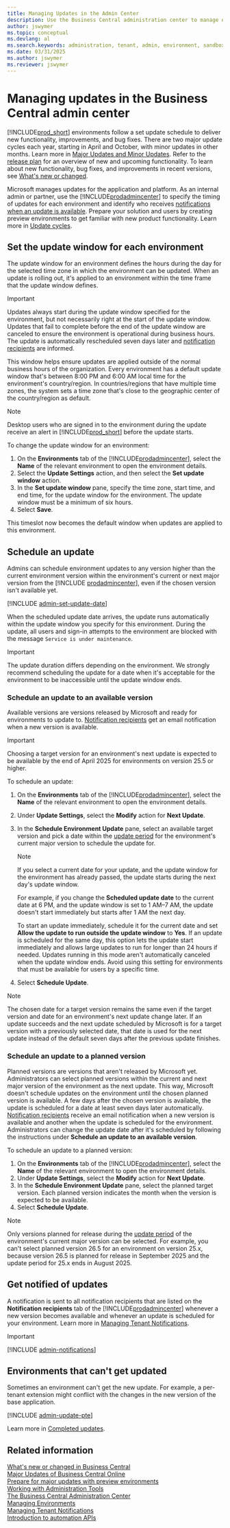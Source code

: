 ```yaml
---
title: Managing Updates in the Admin Center
description: Use the Business Central administration center to manage environment updates, including setting update windows and update dates.  
author: jswymer
ms.topic: conceptual
ms.devlang: al
ms.search.keywords: administration, tenant, admin, environment, sandbox, update
ms.date: 03/31/2025
ms.author: jswymer
ms.reviewer: jswymer
---
```


# Managing updates in the Business Central admin center

[!INCLUDE[prod_short](../developer/includes/prod_short.md)] environments follow a set update schedule to deliver new functionality, improvements, and bug fixes. There are two major update cycles each year, starting in April and October, with minor updates in other months. Learn more in [Major Updates and Minor Updates](update-rollout-timeline.md). Refer to the [release plan](/dynamics365/release-plans/) for an overview of new and upcoming functionality. To learn about new functionality, bug fixes, and improvements in recent versions, see [What's new or changed](../whatsnew/overview.md).

Microsoft manages updates for the application and platform. As an internal admin or partner, use the [!INCLUDE[prodadmincenter](../developer/includes/prodadmincenter.md)] to specify the timing of updates for each environment and identify who receives [notifications when an update is available](#notify). Prepare your solution and users by creating preview environments to get familiar with new product functionality. Learn more in [Update cycles](update-rollout-timeline.md).  

## Set the update window for each environment

The update window for an environment defines the hours during the day for the selected time zone in which the environment can be updated. When an update is rolling out, it's applied to an environment within the time frame that the update window defines.

> [!IMPORTANT]
> Updates always start during the update window specified for the environment, but not necessarily right at the start of the update window. Updates that fail to complete before the end of the update window are canceled to ensure the environment is operational during business hours. The update is automatically rescheduled seven days later and [notification recipients](#notify) are informed.

This window helps ensure updates are applied outside of the normal business hours of the organization. Every environment has a default update window that's between 8:00 PM and 6:00 AM local time for the environment's country/region. In countries/regions that have multiple time zones, the system sets a time zone that's close to the geographic center of the country/region as default.

> [!NOTE]
> Desktop users who are signed in to the environment during the update receive an alert in [!INCLUDE[prod_short](../developer/includes/prod_short.md)] before the update starts.

To change the update window for an environment:

1. On the **Environments** tab of the [!INCLUDE[prodadmincenter](../developer/includes/prodadmincenter.md)], select the **Name** of the relevant environment to open the environment details.
2. Select the **Update Settings** action, and then select the **Set update window** action.
3. In the **Set update window** pane, specify the time zone, start time, and end time, for the update window for the environment. The update window must be a minimum of six hours.
4. Select **Save**.

This timeslot now becomes the default window when updates are applied to this environment.

## <a name="schedule"></a>Schedule an update

Admins can schedule environment updates to any version higher than the current environment version within the environment's current or next major version from the [!INCLUDE [prodadmincenter](../developer/includes/prodadmincenter.md)], even if the chosen version isn't available yet.  

[!INCLUDE [admin-set-update-date](../includes/admin-set-update-date.md)]

When the scheduled update date arrives, the update runs automatically within the update window you specify for this environment. During the update, all users and sign-in attempts to the environment are blocked with the message `Service is under maintenance`.

> [!IMPORTANT]
> The update duration differs depending on the environment. We strongly recommend scheduling the update for a date when it's acceptable for the environment to be inaccessible until the update window ends.  

### Schedule an update to an available version

Available versions are versions released by Microsoft and ready for environments to update to. [Notification recipients](tenant-admin-center-notifications.md) get an email notification when a new version is available.  

> [!IMPORTANT]
> Choosing a target version for an environment's next update is expected to be available by the end of April 2025 for environments on version 25.5 or higher.

To schedule an update:

1. On the **Environments** tab of the [!INCLUDE[prodadmincenter](../developer/includes/prodadmincenter.md)], select the **Name** of the relevant environment to open the environment details.
1. Under **Update Settings**, select the **Modify** action for **Next Update**.
1. In the **Schedule Environment Update** pane, select an available target version and pick a date within the [update period](update-rollout-timeline.md#update-period) for the environment's current major version to schedule the update for.

    > [!NOTE]
    > If you select a current date for your update, and the update window for the environment has already passed, the update starts during the next day's update window.
    >
    > For example, if you change the **Scheduled update date** to the current date at 6 PM, and the update window is set to 1 AM–7 AM, the update doesn't start immediately but starts after 1 AM the next day.
    >
    > To start an update immediately, schedule it for the current date and set **Allow the update to run outside the update window** to **Yes**. If an update is scheduled for the same day, this option lets the update start immediately and allows large updates to run for longer than 24 hours if needed. Updates running in this mode aren't automatically canceled when the update window ends. Avoid using this setting for environments that must be available for users by a specific time.  

1. Select **Schedule Update**.

> [!NOTE]
> <!--The chosen date for a target version is preserved for that version even if the target version and date for an environment's next update are changed later. If when an updates succeeds, the next update scheduled by Microsoft is for a target version for which a date was selected previously, this date will be when the next update runs rather than the default seven days after completion of the previous update.--> The chosen date for a target version remains the same even if the target version and date for an environment's next update change later. If an update succeeds and the next update scheduled by Microsoft is for a target version with a previously selected date, that date is used for the next update instead of the default seven days after the previous update finishes.  

### Schedule an update to a planned version

Planned versions are versions that aren't released by Microsoft yet. Administrators can select planned versions within the current and next major version of the environment as the next update. This way, Microsoft doesn't schedule updates on the environment until the chosen planned version is available. A few days after the chosen version is available, the update is scheduled for a date at least seven days later automatically. [Notification recipients](tenant-admin-center-notifications.md) receive an email notification when a new version is available and another when the update is scheduled for the environment. Administrators can change the update date after it's scheduled by following the instructions under **Schedule an update to an available version**.

To schedule an update to a planned version:

1. On the **Environments** tab of the [!INCLUDE[prodadmincenter](../developer/includes/prodadmincenter.md)], select the **Name** of the relevant environment to open the environment details.
1. Under **Update Settings**, select the **Modify** action for **Next Update**.
1. In the **Schedule Environment Update** pane, select the planned target version. Each planned version indicates the month when the version is expected to be available.
1. Select **Schedule Update**.

> [!NOTE]  
> Only versions planned for release during the [update period](update-rollout-timeline.md#update-period) of the environment's current major version can be selected. For example, you can't select planned version 26.5 for an environment on version 25.x, because version 26.5 is planned for release in September 2025 and the update period for 25.x ends in August 2025.

## <a name="notify"></a>Get notified of updates

A notification is sent to all notification recipients that are listed on the **Notification recipients** tab of the [!INCLUDE[prodadmincenter](../developer/includes/prodadmincenter.md)] whenever a new version becomes available and whenever an update is scheduled for your environment. Learn more in [Managing Tenant Notifications](tenant-admin-center-notifications.md).

> [!IMPORTANT]
> [!INCLUDE [admin-notifications](../includes/admin-notifications.md)]

## Environments that can't get updated

Sometimes an environment can't get the new update. For example, a per-tenant extension might conflict with the changes in the new version of the base application.  

[!INCLUDE [admin-update-pte](../includes/admin-update-pte.md)]

Learn more in [Completed updates](update-rollout-timeline.md#completed-updates).  

## Related information

[What's new or changed in Business Central](../whatsnew/overview.md)  
[Major Updates of Business Central Online](update-rollout-timeline.md)  
[Prepare for major updates with preview environments](preview-environments.md)  
[Working with Administration Tools](administration.md)  
[The Business Central Administration Center](tenant-admin-center.md)  
[Managing Environments](tenant-admin-center-environments.md)  
[Managing Tenant Notifications](tenant-admin-center-notifications.md)  
[Introduction to automation APIs](itpro-introduction-to-automation-apis.md)  
